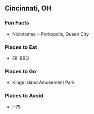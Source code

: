 ## Cincinnati, OH

### Fun Facts
- Nicknames = Porkopolis, Queen City

### Places to Eat
- Eli' BBQ

### Places to Go
- Kings Island Amusement Park

### Places to Avoid
- I-75
